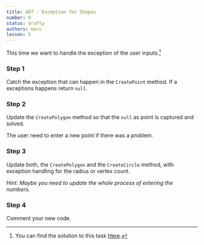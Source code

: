 ```yaml
---
title: A07 - Exception for Shapes
number: 9
status: drafty
authors: marc
lesson: 5
---
```


This time we want to handle the exception of the user inputs.[^solution]

[^solution]:
    You can find the solution to this task [Here](https://github.com/satkowski/csharp-solutions/tree/master/A07_null_exceptions_schluesselwoerter/02_exception_for_shapes).

### Step 1

Catch the exception that can happen in the `CreatePoint` method. 
If a exceptions happens return `null`.

### Step 2

Update the `CreatePolygon` method so that the `null` as point is captured and solved.

The user need to enter a new point if there was a problem.

### Step 3

Update both, the `CreatePolygon` and the `CreateCircle` method, with exception handling for the radius or vertex count.

*Hint: Maybe you need to update the whole process of entering the numbers.*

### Step 4

Comment your new code.